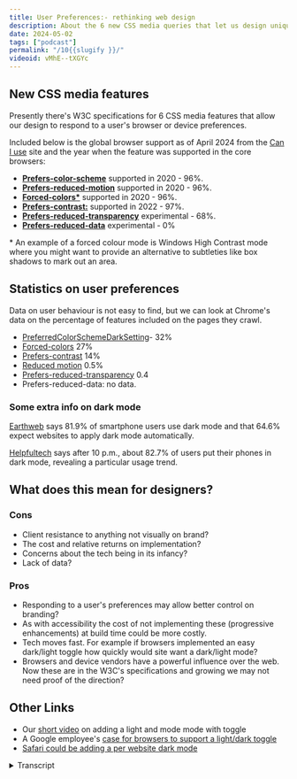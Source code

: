 ```yaml
---
title: User Preferences:- rethinking web design
description: About the 6 new CSS media queries that let us design unique experiences according to the preferences the website visitor sets in their device or browser.
date: 2024-05-02
tags: ["podcast"]
permalink: "/10{{slugify }}/"
videoid: vMhE--tXGYc
---
```


New CSS media features
----------------------

Presently there's W3C specifications for 6 CSS media features that allow our design to respond to a user's browser or device preferences.

Included below is the global browser support as of April 2024 from the [Can I use](https://caniuse.com/) site and the year when the feature was supported in the core browsers:

*   **[Prefers-color-scheme](https://developer.mozilla.org/en-US/docs/Web/CSS/@media/prefers-color-scheme)** supported in 2020 - 96%.
*   **[Prefers-reduced-motion](https://developer.mozilla.org/en-US/docs/Web/CSS/@media/prefers-reduced-motion)** supported in 2020 - 96%.
*   **[Forced-colors\*](https://developer.mozilla.org/en-US/docs/Web/CSS/@media/forced-colors)** supported in 2020 - 96%.
*   **[Prefers-contrast:](https://developer.mozilla.org/en-US/docs/Web/CSS/@media/prefers-contrast)** supported in 2022 - 97%.
*   **[Prefers-reduced-transparency](https://developer.mozilla.org/en-US/docs/Web/CSS/@media/prefers-reduced-transparency)** experimental - 68%.
*   **[Prefers-reduced-data](https://developer.mozilla.org/en-US/docs/Web/CSS/@media/prefers-reduced-data)** experimental - 0%

\* An example of a forced colour mode is Windows High Contrast mode where you might want to provide an alternative to subtleties like box shadows to mark out an area.

Statistics on user preferences
------------------------------

Data on user behaviour is not easy to find, but we can look at Chrome's data on the percentage of features included on the pages they crawl.

*   [PreferredColorSchemeDarkSetting](https://chromestatus.com/metrics/feature/timeline/popularity/3581)\- 32%
*   [Forced-colors](https://chromestatus.com/metrics/feature/timeline/popularity/3870) 27%
*   [Prefers-contrast](https://chromestatus.com/metrics/feature/timeline/popularity/3869) 14%
*   [Reduced motion](https://chromestatus.com/metrics/feature/timeline/popularity/4364) 0.5%
*   [Prefers-reduced-transparency](https://chromestatus.com/metrics/feature/timeline/popularity/4635) 0.4
*   Prefers-reduced-data: no data.

### Some extra info on dark mode

[Earthweb](https://earthweb.com/how-many-people-use-dark-mode/#How_Many_People_Use_Dark_Mode_in_2023) says 81.9% of smartphone users use dark mode and that 64.6% expect websites to apply dark mode automatically.

[Helpfultech](https://helpfultech.net/dark-mode-usage-statistics-2024.html) says after 10 p.m., about 82.7% of users put their phones in dark mode, revealing a particular usage trend.

What does this mean for designers?
----------------------------------

### Cons

*   Client resistance to anything not visually on brand?
*   The cost and relative returns on implementation?
*   Concerns about the tech being in its infancy?
*   Lack of data?

### Pros

*   Responding to a user's preferences may allow better control on branding?
*   As with accessibility the cost of not implementing these (progressive enhancements) at build time could be more costly.
*   Tech moves fast. For example if browsers implemented an easy dark/light toggle how quickly would site want a dark/light mode?
*   Browsers and device vendors have a powerful influence over the web. Now these are in the W3C's specifications and growing we may not need proof of the direction?

Other Links
-----------

*   Our [short video](https://www.youtube.com/watch?v=eZTB4rH7Wh8) on adding a light and mode mode with toggle
*   A Google employee's [case for browsers to support a light/dark toggle](https://www.bram.us/2024/04/13/what-if-you-had-real-control-over-light-mode-dark-mode-on-a-per-site-basis/)
*   [Safari could be adding a per website dark mode](https://www.xda-developers.com/apple-adding-per-website-dark-mode-safari/)

<details>
<summary>Transcript</summary>

\[00:00:05\] **Nathan Wrigley:** Welcome to the No Script web show about modern web design, where we look at what we can build today with minimal software and skills. Today we’re talking about the new CSS media queries that let us design unique experiences according to the preferences website visitors set in their browser or device.

This is relatively new and increasingly popular, but it also challenges the way we have traditionally approached web design. So David. Are you feeling challenged?

\[00:00:35\] **David Waumsley:** Yeah, I’ve been really challenged actually. a little while back I did a, short video on light and dark mode and it opened up so much about being able to, or actually in our case, not being able to use, I.

some of the new CSS properties for that. yeah. But we did agree though that you would not call me challenge, but call me special from now

\[00:00:58\] **Nathan Wrigley:** on.

\[00:00:59\] **David Waumsley:** You are special,

\[00:01:00\] **Nathan Wrigley:** David. Okay. that’s absolutely fine by me. I guess the interesting thing here is that we really are heading into a new era where it’s possible for the person viewing the webpage to have some sort of, some ability to change various things in the past until almost.

Let’s say now what is what you get. dear viewer, I’m gonna serve you up a website and this is what you’re gonna see. But now we’ve got the option to, to interact with that a little bit, which makes life a little bit more interesting, maybe a little bit more challenging. Shall I show our webpage so that we can begin this episode properly?

\[00:01:40\] **David Waumsley:** yeah. The show notes. I agree. we started this show really, I guess on the premise that, Everything had changed and we were looking at intrinsic design and we were looking at how we had to give up the idea that we would be setting our designs to some fixed width or something. It had to be squishy.

And I think this is, on a similar vein, we now have to give up the idea that perhaps we’re choosing the colors that everybody’s gonna get or even the interactions, So I think, we’re having to get a little bit more abstract all the time, or a little bit more removed away from traditional, print design all

\[00:02:19\] **Nathan Wrigley:** the time.

Yeah. I guess SAS apps and things like that have had bits of this for a while, haven’t they? you’ve been able to tweak the way that, so for example, Facebook looks in certain ways and what have you. but it’s coming under the banner of user preferences and the idea being that anybody can decide a whole bunch of different things, and it’s not just.

the light and dark mode, although that was covered in the previous episode nine. By the way, if you want to follow the show notes for this, our website is no script show and then you just append the number of the episode after the forward slash So this will be, episode 10, so it’s no script show, slash 10, and you can see that on the screen right now.

So shall we begin with these new CSS media features then? Yes, we’ve got six of ’em

\[00:03:08\] **David Waumsley:** and we’ve listed them here. And the first one we know about because that’s what we’ve just been talking about, which is prefers color scheme, where we can set things to dark or light mode so we can do a separate design for dark and light with this, and perhaps in the future, certainly in the spec for no preference at all.

So we could have three alternatives. Plus what we regularly will theme, So we’ve got that.

\[00:03:36\] **Nathan Wrigley:** We’ve got, can I just pause you there just for one moment? So I can see that we’ve got a link here, which is, we’ll probably click on in a minute, but you’ve got this supported in 2020 and that comes from, can I use, and then what’s this, 96% that’s next to it.

it seems like quite a high. Yeah. Sorry.

\[00:03:53\] **David Waumsley:** Yeah, for those, yeah. So this is, can I use, has given us the percentage rounded up. I haven’t put the dots. Something, as it presently stands where we’re in April, 2024. so that’s, the browsers who. supporting these different features. So yeah, 96% and of course it’s higher with, can I use, if we look just at the UK or us with that, and I’ve put supported since 2020 because that’s when all the core browsers we were talking about, baseline before, and it, would it meet all of those core browsers there.

the next one, shall we just, we will list them all out, shall we? One is, yeah. Let’s list them out and then explore. Yeah. Is preferred reduced motion where we can decide whether we are going to include some of the animations that we might put into, whether we just make animations, something that.

Only those people who are specifically not set a preference for. I think, again, this is pretty similar statistics on this one. So it’s again, at 96% been supported in the core browser since 2020. And we have forced colors, which I oddly I didn’t even know about this one. Nope. And no, and this again, it’s been out for the same length of time.

It has the same can I use and. It appears to be used quite a lot, but it’s, referring to, or at least the MDN records gives us something. An example of it might be Windows High Contrast Mode, where if somebody set that up, then we might need to have some other styling. So for example. And it’s the one that they use.

it will make all the drop shadows, the subtle drop shadows evaporate. So if we wanted to section out an area, we might need to put a clear border around it for those people who have chosen to have a, false color with a theme,

\[00:05:53\] **Nathan Wrigley:** I. And is this something that’s, ’cause I noticed you’ve got a little asterisk next to that one, which then is highlighted, be below.

You gave an example of Windows, high contrast Mode. Now I’m not familiar with that because I have a Mac. is that some sort of setting that you set up in Windows to say, I, for the eyesight that I’ve got, I would prefer everything to be really of, a high contrast across the whole os.

So it’s not just in the browser, it’s on everything that Windows shows you.

\[00:06:23\] **David Waumsley:** Do you know what, this is where I’m a bit under prepared with this one. Okay. Because I do know there are some themes that you can put on, ’cause I, played around with those and there’s a really kind of high contrast theme I think in there as I understand it, that you could just pick, there are other ones, so you could just overwrite basic colors.

So I think it is that, okay, that’s okay. It’s one to explore. It’s okay. Yeah. There’s things, for us to learn as well. Okay. Okay. And there’s also prefers contrast as well, which may be a separate setting on, that one. So, we’ve got the, oh, sorry, I’ve skipped over one here. I’m looking at other notes.

So we’ve got force colors, which is asterisk, which is the one where that could apply when someone set up a theme that would make sense and prefers contrast, which I believe is a setting that you might choose. To go across all boards, without a theme if you like. Okay. So I think that’s the separation between those two.

And they, sorry, can I just

\[00:07:21\] **Nathan Wrigley:** drill down into that? So forced colors is, where you, are enforcing a predetermined set of colors that, that, you want to be there and prefers contrast is a bit more ephemeral. It’s a bit, okay. we want high contrast, but we’re not specifying the color palette.

\[00:07:40\] **David Waumsley:** Yeah. Okay. I think that’s the case. Yeah. We should have been a bit more prepared with this one, but I do know there’s themes in windows where you could force those kind of colors, and I think the height prefers contrast is just a setting that you might just generally want in the same way that you have setting that increases your font size across, The board uhhuh. and then we’ve got re prefers reduced transparency. Oh, I didn’t cover the contrast. That’s at, 97%. Yeah. And again, this is supported a bit later. That’s 2022 prefers reduced transparency. It’s still experimental. But, it’s only not supported in Firefox and Safari as we’re talking about this, so it’s still got a 68%.

Can I use? you can, people are still using that. And what that is totally experimental is the last one, which is prefers reduced data. And that’s only available behind a flag, I think in Chrome. Okay. Or edge. Edge and, odd, oddly opera, which isn’t counted as one of the core. So they’ve all got it ready to go behind a flag.

But yes, the reduced data is. A way of us being able to say someone slicks that as their preference. Then how we might honor that might be by. Not loading some custom fonts, being able to just use, say, fonts instead. So if they’ve chosen that we, don’t load that or we don’t load some big images or video or something like that, or serve something as an alternative to that.

So

\[00:09:20\] **Nathan Wrigley:** shall we just very quickly dip into each of these links one at a time and just read the top paragraph? ’cause it might even educate us. Yeah, sure. Bits that we missed, okay. So we’re gonna go for the first one, which is prefer. Prefers color scheme, and we’re gonna end up on the M-D-M-M-D-N web docs.

And it says here, the prefers color scheme CSS media feature is used to detect if a user has requested light or dark color theme. So it’s binary, on or off. A user indicates their preference through an operating system setting. EG light and dark mode. I don’t know if you have ever implemented this, but I’ve got dark mode set across the board on every device that I own.

This is a fairly recent development for me, and it’s largely born out of my lack of battery life on a phone. That was the first thing that Dr. Drove it and I realized that I was saving. Battery by having the black screen instead of the light screen, ’cause you’re not like illuminating the pixels. And it made a real difference.

But then I started to explore what it was like on the Mac, and then I started to hear all sorts of things about, the environmental impact because it’s using less battery power. Is there is an impact on that and it’s in, on my Mac. it works. Some things, are obviously not honoring it.

We’ll probably see some things in a moment that don’t honor it, but on the whole, as you can see here, I don’t know if you’ve got yours switched off. This webpage to me looks like this. It’s black over where you are. Have you got this as black or as white? If you don’t have that switched on. Yeah,

\[00:10:53\] **David Waumsley:** I have no preference set, so I get white and I get it.

Also if I set it to light as well. So there is one thing in that, that it actually is not a complete spec because it does give us an option to put in some code that we’re going to have to start it for people who set it to dark, to set it specifically to light. but light and no preference tend to go together at the moment.

But in the future, there may be spec four. it’s not supported in the browsers at the moment, but for no preference.

\[00:11:26\] **Nathan Wrigley:** Yeah. Okay. alright. Okay, let’s go to the next one then. But that was, gave us a bit of an overview. So this is prefers reduced motion. I think you covered that probably. but it says here, the prefers reduced motion CSS media feature is used to detect if a user has enabled a setting on their device to minimize the amount of non-essential motion setting is used to convey to the browser on the device that the user prefers an interface that removes, reduces or replaces motion.

Based animations, and I know that there are some people that I know who really suffer when they look at animations on websites that it actually causes something akin to, being on a fairground ride or something like that. You either get this real sense of nausea from it. I, do not have this at all.

I could watch any amount of motion on a screen and it wouldn’t interfere with me at all. But I know that this really does make people feel quite unwell, which is. Which is interesting. anything to add to that?

\[00:12:27\] **David Waumsley:** No, nothing but people can have it temporarily where they, often something with an ear infection can throw out people’s balance and they find it very difficult then to cope with anything that’s moving around on a page.

I.

\[00:12:40\] **Nathan Wrigley:** Yeah. But that’s a really interesting one that there’s, a medical aspect to that. Yeah. Which is you can very rarely say that about, web design, that they’re gonna have some impact on people’s actual, physical state. Okay. Forced colors. Let’s just run through these quickly. I. Forced colors, is used to detect if the user agent has enabled a forced colors mode where it enforces.

So here we are a user chosen limited color palette on the page. An example of a forced colors mode is windows high contrast mode. Okay, shall I move on to the next one? Okay, just quickly nipping through these prefers contrast, is used to detect whether the user has requested the web content to be presented with a lower or higher contrast.

So I’m a little bit unsure about what the actual difference with forced and prefers is. Yeah.

\[00:13:33\] **David Waumsley:** Yeah. Yeah. Okay. I, think, I got it right. Just having a quick Google search here does look like on the contrast themes that you can have. So I think the force colors is because the force schemes will force their own color.

Okay. On the, okay. and I think the high contrast is simply just a, generally boosting up your contrast across all sites, but generally it will deliver. Got it. Got it. The site as it is where the, themes, I think as I’ve only tested it out once and it was a very uncomfortable experience when I put it on one of their dark themes, I put it on, it was difficult to, for me to view some of the websites because,

\[00:14:09\] **Nathan Wrigley:** okay.

\[00:14:10\] **David Waumsley:** they did, we’ve gone for subtlety a lot more these days. We have these kind of drop shadows to mark out little areas and we think that’s really wonderful, but they just obliterated. As soon as you go into one of these themes, you just, Yeah. You can’t tell what the area is.

\[00:14:23\] **Nathan Wrigley:** Yeah. Yeah.

okay. So that’s, highlighted that. So we know that one is a bit more profound than the other, let’s put it that way. Okay. prefers reduced transparency, is used to detect if a user has enabled a setting on their device to reduce. The transparent or translucent layer effects used on the device.

Switching on such a setting can help improve contrast and readability for some users. Okay. Anything to add to that, or shall I go on?

\[00:14:49\] **David Waumsley:** No, nothing. We do use a lot of opacity on things, and again, it’s this sort of subtlety, which, you know. Some people just can’t see it, can they? So they want that reduced.

Yeah.

\[00:14:59\] **Nathan Wrigley:** yep. And then this one, which is prefers reduced data, is used to detect if a user requested that web content consumes less internet traffic. And obviously the links you’ll be able to find on the show notes and, really we’ve just. Literally scratch the surface because each of these pages will give you information not only about where it’s supported, but how to implement it along with code snippets and, what have you.

So there they are on no script show slash 10. Okay. So should we move on from there or do you want to explore that more? Yeah.

\[00:15:33\] **David Waumsley:** There’s, some extra statistics that, let’s talk about the statistics. ’cause there isn’t much available If we want to know about a user’s behavior, as far as I know, I’d love it if somebody told me otherwise.

But we can, and we’ve listed out the, Google’s own data, which is, what is browser is finding are features that have been included on the pages that they crawled.

\[00:15:57\] **Nathan Wrigley:** Okay, so are you basically saying that the number that we’re showing on the screen, so this one for example, is showing 32%. They’re saying that on 32% of the websites that they’re crawling, they’ve detected this.

Somebody has implemented, gosh. 32% that. Wow. Okay.

\[00:16:14\] **David Waumsley:** I know. And it doesn’t, really surprise me actually now because I’ve just become aware after a long time of not that dark is quite popular. More than I thought. But actually the next one, so our forced colors, which is, if we’ve got it right, is all about people who are choosing a theme.

It seems that people are. According to Crows, if we’ve understood it correctly, the 27% of people, so 27%

\[00:16:43\] **Nathan Wrigley:** percent of

\[00:16:44\] **David Waumsley:** websites

\[00:16:44\] **Nathan Wrigley:** or pages, right? So 20% of shipped websites, things that you can go and browse on the internet, have the capability to force. You can. You can. Yeah. Or, to they honor it.

\[00:16:58\] **David Waumsley:** You know they’re going to,

\[00:16:59\] **Nathan Wrigley:** yeah. That’s a better way of saying it. Yeah. Nice. Wow, that’s actually staggering. Yeah. I would’ve thought that number would’ve been in the low single digits. Yeah. but that just shows essentially what a, bad web, a bad website designer I am, these things have gotten lost.

and yet there they are. 27% of websites have been shipped with this so that it can be honored. Sorry, of inter, so anyway, I should say preferred color scheme, dark setting. That was 32% forced colors, 27%. You carry on down the list if you like.

\[00:17:34\] **David Waumsley:** Yeah. and the next one is preferred contrast coming in at 14% or 14% of pages that they crawl.

Have some code in there that is honoring that. contrast preference, reduced motion. Now we drop down quite a lot to, 0.5%. For that, and that’s rounding up on that one. So that isn’t being used much ’cause it’s newer and not so well supported, Prefers reduced transparency. We’ve got 0.4% and finally we’ve got nothing for prefers reduced data because it’s experimental and it’s only behind flags.

So

\[00:18:15\] **Nathan Wrigley:** I love what you’ve written there. Prefers reduced data. No data. that’s ideal. That’s the way it should be. but okay. That shows a precipitous drop. So the, color, the col, the bits and pieces with the coloring of the website, the dark, the light. The force color, the prefers contrast.

That’s, been taken up. that is started to ship and is now, it’s getting to be in the sort of high 30, sorry, the, low thirties in some cases, but the motion ones. The transparency one. In this case real. This is new. Nobody’s going for that yet, but we know at least that it’s available in most of the browsers so it could start to become an important topic in the near future.

\[00:19:00\] **David Waumsley:** Yeah, I’m surprised the reduced motion isn’t supported so much because it’s been around for quite a while in terms of the call support and in my circles, it seems to be talked about quite a lot about using animation and an awareness generally of accessibility and wanting to, not give people problems.

So I’m surprised that’s a low. I hope we’re interpreting these figures, but there’s not much on it from the users. Point of view, knowing user’s behavior. The, we’ve only got, if you like, what fellow developers are putting into their code as some indication about what’s growing and,

\[00:19:33\] **Nathan Wrigley:** but I guess the motion one.

I’m trying to think of my recent browsing history, and I am really struggling to think of something that I’ve looked at in the last week where there was any animation at all. Ah, the majority of where I end up, so it’s newspapers, it’s web design, tutorials, things like that. There isn’t anything in that I can think of as animation, so I just wonder if.

The message about let’s, should we just not bother with animation? Because is it really needed? I wonder if that message is coming across and so people are just not implementing it because there’s not a lot to implement. There’s not a lot to switch on or switch off ’cause they’ve foregone the option to have animation.

I don’t know. I’m pure guesswork. Yeah, it’s a really good point because

\[00:20:18\] **David Waumsley:** I think people are more conscious about adding it, but I thought it might be included. even on. Our site. There’s a bit of animation. In fact, if you would go to the, there’s a little back to the top scroll button, and if you click on it, it animates, scrolls up.

You can, in fact, you could probably do it if you scroll down on there. Scroll down to the bottom. to the bottom, just right there. Click that. Yeah. Yeah. And that’s, there it is. scrolling up with some animation. Now actually, if you had your preference set, it wouldn’t do that because I actually have included the code already.

To, if it’s, only there, if there’s no preference, if you said that you don’t want motion, it’ll go so to the top. Straight to the top, right? So I imagine even if you are right, which I think is interesting, that’s probably coming into play as well. But I think simple things like that are often built into a lot of sites, and I would suspect it’s one of those things where you would want to use this.

To get rid of that for those people. Yeah. Specifically don’t want any animation, but, yeah.

\[00:21:19\] **Nathan Wrigley:** can I just ask you, because I know that you are implementing some of these bits and pieces, and it might be curious for the, listener or the, the viewer depending on where you come in. so how, are you actually implementing that?

So you mentioned that you put in the code for the, let’s say, reduced motion. Yeah. what does that look like? Where does it sit? How complicated is that to implement? And also how does the user actually set it? How do you, as a user of webpages, how do you say, I want no motion, please. How do you,

\[00:21:49\] **David Waumsley:** this is the thing.

You have to put that in your. I don’t know if it’s in the browser settings. I think this has to be in your device for this. It is just showing how little we are prepared for this. in terms of me being able to implement it, it’s very easy. I just need to put that in this particular media query. In fact, now you put me on the spot ’cause I’m just quickly trying to search now for my code on that.

No, it’s okay. We can

\[00:22:14\] **Nathan Wrigley:** probably go to the, oh look, isn’t that interesting? The MDN pages, which we showed a moment ago, respected my dark mode, but the Chrome platform status page, which we just clicked on, has not, it’s decided to show me it, in white. So yeah. Okay. That’s, that’s interesting. Sorry, I was buying you a bit of time there, David.

\[00:22:34\] **David Waumsley:** Yeah, it’s no good ’cause I still haven’t found it in my code, but it was a very simple thing to just wrap that in. basically I think I put it in a media query that was saying, has no preference, then put the scroll animation in there. and that’s, it’s as simple as that, but that’s fine.

\[00:22:51\] **Nathan Wrigley:** Yeah, the purpose of today wasn’t to explain how to do it, it was more to illustrate the fact that these things are, available and, yeah, become more important in the future.

however, they are, discovered by the user browsing the website. Do you wanna go on to, the bit at the bottom about more dark mode, or have you got more to say on that?

\[00:23:08\] **David Waumsley:** Yeah. Yeah, no, I, think that’s it. I think I was right with, it’s a device only rather than a browser that you can set for no motion.

But I could be wrong on that. Maybe browsers will start introducing that. yeah, there is some extra information ’cause that’s all we could really find about users’ behavior rather developers. And we’ve got a couple of quotes and I dunno how reliable they are, but you can go and check ’em out for yourself.

So we’ve got earth, web. Who are saying, maybe you can read that out there. Yeah, so Earth

\[00:23:39\] **Nathan Wrigley:** Web, the, website there, a quote that David’s found is, 81.9%, they call it 82% of smartphone users use dark mode. And that 65%, 64.6 expects expect websites to apply dark mode automatically. That figure. Seems so far skewed to that side with the experience that I have in my life.

Yes. so I’m not gonna contest whether it’s valid or not. I’m sure that they’ve done the, polling and the research, but if I was to tell you about the people that I’ve interacted with over the last week or month. Almost nobody on their mobile device that I know has, even an inclination of what dark mode or light mode is.

and everything is just in the default that the, the device ships with. but I know for my part, I have implemented that. So I am in that 65% there. but they seem surprisingly high to me. Yeah, and I’ve

\[00:24:44\] **David Waumsley:** seen another, about specifically looking to people like us, people who build sites or developers, and that kind of, then it’s really high eighties, maybe even reaching nineties that I’ve seen of people who prefer dark mode, which of course is something that if you work is something like VS code to do the actual coding, you’re gonna get a default.

And I, I don’t know anybody who codes these days in. a light mode. But, so yeah, it is a surprising statistic. the only, I’ve only got one other site which went out last year where I’ve implemented dark mode and I thought we’re moving towards this. I keep hearing more and more about this.

And, I’ve got all I’ve got to go on as the statistics from that is my own observations by looking at Microsoft’s clarity. Where does screen recordings? Yeah. So that’s the only thing. And I have looked through, hundreds of these screen recordings over the time and my. Estimate would be somewhere over 10% have come in and, but probably still under 20% have come in on dark mode.

I, to this point, I, there’s a toggle to this point. I haven’t seen anyone swap. Use that to swap their preference. Interesting enough. Interesting. But the, but that’s much lower than what you would hear. there’s various statistics on this about promoting dark mode, which are always high, but it’s, that’s quite low.

But when I think about it, that would be expected because this website we know is for. middle-aged people plus who are in the UK and primarily coming in on desktops. yeah. Yeah. So I think it’s skewed to the lower end naturally, if our, an anecdotal evidence is that it’s a big trending thing, I think amongst people, younger people.

Oh, from the mobiles. Okay. So

\[00:26:41\] **Nathan Wrigley:** yeah, that’s an interesting point. So the demographics, the age, demographics in particular might be playing a part. Also, I, we were talking before we hit record, there isn’t really a, apart from doing it in the os, so on Mac, os, windows or Android or iOS, where you can set this up and you hope that the, the browser inherits that there isn’t really yet a.

A universal way of doing this within a website. There, there’s this kind of toggle thing, which I’m seeing more. So top right there’s a little slider, essentially it’s a little toggle button that goes right, yeah. Or left. And it’s got a picture symbol of a moon, symbol of a sun. And you switch it on and off, but that’s not everywhere.

And on some, even some big websites, even governmental websites, you don’t see it. So there isn’t yet this thing. Sometimes it’s buried in the footer. There’s no universal way of doing it. And actually I do wonder how reluctant people would, let’s say we set on the toggle in the top right. I do wonder how willing web developers will be and companies will be to give up that much real estate in the most important bit of the website.

For that toggle, because that’s where your, I don’t know, your contact us button goes or maybe your logo or something like that. So anyway, time will tell. Yeah,

\[00:27:57\] **David Waumsley:** I’ll just quickly cover this other from Helpful Tech. They say after 10:00 PM about 82.7, percent of users put their phone into dark mode.

and I think that’s interesting because, my only real experience with. Technology that kind of automatically does that is sat navs. they, yeah, they tend to do that. And, I think, yeah, that’s probably very likely. I, you touched on something which I covered in my short video, before that, and we were, we’ve been talking about this on, I guess we should bring it in.

there is, As I was trying to implement our light and dark mode for the, redesign of the site, I decided that we must have a toggle because it’s okay honoring those preferences that are set in someone’s device or their browser, but they may not always want it, and if they have got it set, they might not like the dark mode.

You’ve given someone right, right on your site, and they may at different points in the day. Or different types of content want to swap. So we end up with the toggle and suddenly we have a dilemma because something which we could do with CSS, honor those people’s preferences if we want to toggle them. It, you’re gonna have to do that on a page by page basis to make the CSS that we’ve been given work. And that’s a terrible experience. So we then end up using JavaScript to store site-wide disc, preference that you’ve set, so you can turn it off and know it’s there and have the control. So we get into this and then this becomes an argument.

By a Google employee called Bramos Van Dam. It’s not in the notes here, but he has put forward a little test of a. A button that you can have in the browser. He’s been making the argument for a couple of years that this should be, the toggle button, should be a feature on a side by side basis that should be in your browser rather than every website having to reinvent the wheel, put this extra code in,

\[00:30:00\] **Nathan Wrigley:** so the something equivalent.

So if you look on my. screen here. I’ve obviously got A load of chrome extensions here. But to the right of them are, these are browser based things. They look like extensions, but they’re actually coming from the browser. So it’s, toggling on and off the, sidebar and things like that.

His suggestion is something like this, right? That you would have a, button maybe up here in the browser and you’d click it. Click it again, on off. Dark mode, like mode, dark mode like mode. And the browser would take on the responsibility of remembering that on the no script show website you want dark.

So when you come back you’re just good to go. And that feels nice as well because that could ship, that’s one of the settings that could sync between devices. So if you’ve got Brave, I’m using Brave. if you’re using Brave on a mobile phone and another computer. It would sync that data and be able to transfer it so that your experience is the same wherever you go.

That seems like the right way of doing it. Yeah.

\[00:31:01\] **David Waumsley:** Yeah. And also, since finding that, I also discovered, and this is some time back, but there is an article in its link below on our other links on the show’s website, but Safari a couple of years back 2022, there was talk coming out that they were considering putting this very thing into Safari browsers.

So I do think it does seem logical that they will provide this choice. It. Following the people I follow now, a lot of people have implemented light and dark modes and realized on their own designs that just leaving it to a browser or device setting isn’t enough. You need to be able to give people a toggle, and as soon as you get the toggles, you get that extra code.

You also get another issue with some, logos, and I’ll talk about this in a short video because suddenly you want a light and a dark mode. and you maybe have to serve up again with JavaScript, that, or do it with a background image. But with an SVG, you can include the prefers. Color scheme and you can change your SVG to respond.

Yeah. So it’d be wonderful if we can just get it down to HTML and CSS being able to, and let the browsers do the toggle for us all.

\[00:32:13\] **Nathan Wrigley:** Yeah. Yeah. I guess one of the things is that, so I’m just gonna scroll back up the page. So just in, in this show, we’ve covered, color schemes, reduce motion force colors, contrast transparency data, that’s quite a lot of toggles.

if that were to be on the website, the whole of. Discuss a whole area of toggles that you’ve gotta toggle on and off, make decisions. And if you just set that up in the browser, you know the, maybe the first time you install it, that’s part of the onboarding experience. do you typically like large light or dark?

Do you typically want reduced motion, et cetera? Then that being handled by the browser, in every case, in every single one of those feels like the right way. To begin that journey?

\[00:32:57\] **David Waumsley:** yeah. I wonder, the light and dark one is because I think it’s come up. all of these things you should be able to find in your device or your browser anyway, the ones that are listed, of course, it’s now with the light and dark on a site by site basis that you decide to, so I, think if you went for no data, you wouldn’t decide that you wanted that on a site by site basis.

Yeah. and the same as contrast. So I think it’s the light and dark mode that stands out as something different where, our behavior dictates that actually we want to be able to choose. yeah. But on a side by side basis, where the others, I’m not sure, I think they could be set in the, I. In your settings then be good.

yeah. if you do have an issue with motion, then you’ll, want all of your websites. You probably want that

\[00:33:44\] **Nathan Wrigley:** everywhere. Yeah, exactly. I think that was what I was trying to say. I probably didn’t communicate it very well, but, yeah. Okay, so we’re on the 38 minute mark.

Shall we just wrap up with these pros and cons? Do you wanna go through that of what it means for people working. Building website. Yeah,

\[00:33:58\] **David Waumsley:** exactly. There was just maybe, I think we’re both agreed on this one, but what we might get, I think it’s worth trying to implement some of these things, but what we might get is the client’s resistance on the con side here of doing anything that’s not visually on brand.

\[00:34:14\] **Nathan Wrigley:** Yep.

\[00:34:14\] **David Waumsley:** Yep. that we might be some cost, versus relative returns on implementation if we all have to do and concerns about this is tech in its infancy, which I think when we’re having this debate about the, whether we should be having a switch in our browsers to switch from dark and light mode, I think it shows us how we are in an infancy with that one.

And as we were showing in, there’s a lack of data about our actual. Users are behaving. But I think the counter to that, is the thing that I’ve put on the pro, which would be responded to a user’s preferences, would probably allow us to control the branding better, because if users are going to increasingly override it with themes that they get from their browsers because they get used to that.

Or they’re just setting things up, then you lose your control over your branding anyway. You might think it’s fine ’cause it works on yours. So I think it’s a way of doing that. I think when it comes to. the cost of these things. I think it probably as a lot of these fall under accessibility in some form or another, then implementation early on is probably going to save extra cost later.

Retro fitting is more expensive than just doing it at the start. Always. Yeah. Yeah, exactly. And I think that’s it. And I think in some ways we, can already see, we didn’t actually look at. Did we look at any of those growing statistics? It does look like everything’s on the growth. We’re moving to a more, user preference based.

web, I think.

\[00:35:46\] **Nathan Wrigley:** Yeah. Some of the links that we have on this page link to the Chrome documentation and their polling, as we said, the pages, yeah. The graphs are always, inexorably rising up. They don’t seem to be going down. So this is a trend without a doubt. Yeah. Sorry, interruption. Yeah.

\[00:36:02\] **David Waumsley:** No, and I think there’s more people these days who will know about things that are already.

Most of the browsers are reading mode where you can just wipe out all of the design anyway. So I think people are, getting smarter and I, it does to me, I dunno about you. It feels like with a lot of things we are moving away from, I. How we used to look at the web, particularly, people who paid us to design websites were because they were marking out their space in this new area to do their marketing and print was what everybody knew.

Where I think where this moves us a little bit back to the fact that, the web is still, this kind of information sharing platform. Yeah. And we need to provide whatever we are selling within that framework and be part of the general web so we can give. Use us, the experience we have to fit in, if you like, with yeah.

The, direction. So I think, yeah, there’s, a big change. that’s it really. there was so much more we could have talked about in this one. I think there’s a bigger debate about the light and dark mode, but, I. I think we, this is probably, we talk long enough.

\[00:37:09\] **Nathan Wrigley:** we’ve certainly supplied information.

it is pretty clear that there’s a lot that we really don’t know. but it is cutting edge. But I think what we can definitely take out of this is that this is here, it’s available, people are beginning to use it, and in some cases are using it. Not quite as a, majority, but it’s fast approaching a majority.

And, and so yeah, go and look at the show notes. Like I said, no script show slash 10 for the 10th episode. You can find all of the links there and go and explore for yourself and start having that conversation with your clients. Are we done? Yeah, we’re done. Yeah. Okay. In which case I’ll say I’ll see you on episode 11.

Thanks David. Yeah, thank you. Bye-Bye bye-Bye.
</details>